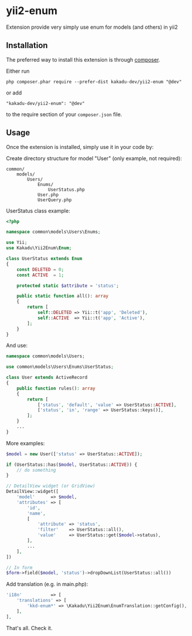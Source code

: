 # yii2-enum
Extension provide very simply use enum for models (and others) in yii2

Installation
------------

The preferred way to install this extension is through [composer](http://getcomposer.org/download/).

Either run

```
php composer.phar require --prefer-dist kakadu-dev/yii2-enum "@dev"
```

or add

```
"kakadu-dev/yii2-enum": "@dev"
```

to the require section of your `composer.json` file.

Usage
-----

Once the extension is installed, simply use it in your code by:

Create directory structure for model "User" (only example, not required):

```
common/  
    models/    
        Users/  
            Enums/
                UserStatus.php
            User.php
            UserQuery.php
```

UserStatus class example:
```php
<?php

namespace common\models\Users\Enums;

use Yii;
use Kakadu\Yii2Enum\Enum;

class UserStatus extends Enum
{
    const DELETED = 0;
    const ACTIVE  = 1;

    protected static $attribute = 'status';

    public static function all(): array
    {
        return [
            self::DELETED => Yii::t('app', 'Deleted'),
            self::ACTIVE  => Yii::t('app', 'Active'),
        ];
    }
}
```

And use:

```php
namespace common\models\Users;

use common\models\Users\Enums\UserStatus;

class User extends ActiveRecord
{
    public function rules(): array
    {
        return [
            ['status', 'default', 'value' => UserStatus::ACTIVE],
            ['status', 'in', 'range' => UserStatus::keys()],
        ];
    }
    ...
}
```

More examples:
```php
$model = new User(['status' => UserStatus::ACTIVE]);

if (UserStatus::has($model, UserStatus::ACTIVE)) {
    // do something
}

// DetailView widget (or GridView)
DetailView::widget([
    'model'      => $model,
    'attributes' => [
        'id',
        'name',
        [
            'attribute' => 'status',
            'filter'    => UserStatus::all(),
            'value'     => UserStatus::get($model->status),
        ],
        ...
    ],
])

// In form
$form->field($model, 'status')->dropDownList(UserStatus::all())
```

Add translation (e.g. in main.php):
```php
'i18n'           => [
    'translations' => [
        'kkd-enum*' => \Kakadu\Yii2Enum\EnumTranslation::getConfig(),
    ],
],
```

That's all. Check it.
